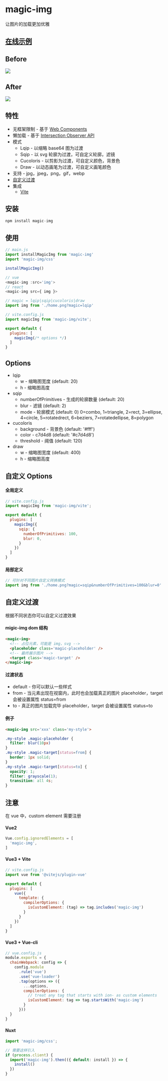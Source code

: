 # magic-img

让图片的加载更加优雅

## [在线示例](https://lishaobos.github.io/magic-img)


## Before

<img src='https://github.com/lishaobos/magic-img/blob/main/before.gif?raw=true'>

## After

<img src='https://github.com/lishaobos/magic-img/blob/main/magic-img.gif?raw=true'>

## 特性

- 无框架限制 - 基于 [Web Components](https://developer.mozilla.org/en-US/docs/Web/Web_Components)
- 懒加载 - 基于 [Intersection Observer API](https://developer.mozilla.org/en-US/docs/Web/API/IntersectionObserver)
- 模式
  - Lqip - 以缩略 base64 图为过渡
  - Sqip - 以 svg 轮廓为过渡，可自定义轮廓，滤镜
  - Cucoloris - 以剪影为过渡，可自定义颜色，背景色
  - Draw - 以动态画笔为过渡，可自定义画笔颜色
- 支持 - jpg，jpeg，png，gif，webp
- [自定义过渡](#自定义过渡)
- 集成
  - [Vite](#options)

## 安装

```js
npm install magic-img
```

## 使用

```js
// main.js
import installMagicImg from 'magic-img'
import 'magic-img/css'

installMagicImg()
```

```js
// vue
<magic-img :src='img'>
// react
<magic-img src={ img }>

// magic = lqip|sqip|cucoloris|draw
import img from './home.png?magic=lqip'
```

```js
// vite.config.js
import magicImg from 'magic-img/vite';

export default {
  plugins: [
    magicImg(/* options */)
  ]
}
```

## Options

- lqip
  - w - 缩略图宽度
    (default: 20)
  - h - 缩略图高度
- sqip
  - numberOfPrimitives - 生成的轮廓数量
    (default: 20)
  - blur - 滤镜
    (default: 2)
  - mode - 轮廓模式
    (default: 0)
    0=combo, 1=triangle, 2=rect, 3=ellipse, 4=circle, 5=rotatedrect, 6=beziers, 7=rotatedellipse, 8=polygon
- cucoloris
  - background - 背景色
    (default: '#fff')
  - color - c7d4d8
    (default: '#c7d4d8')
  - threshold - 阈值
    (default: 120)
- draw
  - w - 缩略图宽度
    (default: 400)
  - h - 缩略图高度


## 自定义 Options

#### 全局定义

```js
// vite.config.js
import magicImg from 'magic-img/vite';

export default {
  plugins: [
    magicImg({
      sqip: {
        numberOfPrimitives: 100,
        blur: 0,
      }
    })
  ]
}
```

#### 局部定义

```js
// 可针对不同图片自定义转换模式
import img from './home.png?magic=sqip&numberOfPrimitives=100&blur=0'
```

## 自定义过渡

根据不同状态你可以自定义过渡效果

#### migic-img dom 结构

```html
<magic-img>
  <!-- 占位元素，可能是 img，svg -->
  <placeholder class='magic-placeholder' />
  <!-- 最终展示图片 -->
  <target class='magic-target' />
</magic-img>
```

#### 过渡状态

- default - 你可以默认一些样式
- from - 当元素出现在视窗内，此时也会加载真正的图片
  placeholder，target 会被设置属性 status=from
- to - 真正的图片加载完毕
  placeholder，target 会被设置属性 status=to

#### 例子

```html
<magic-img src='xxx' class='my-style'>
```

```css
.my-style .magic-placeholder {
  filter: blur(10px)
}
.my-style .magic-target[status=from] {
  border: 1px solid;
}
.my-style .magic-target[status=to] {
  opacity: 1;
  filter: grayscale(1);
  transition: all 4s;
}
```

## 注意

在 vue 中，custom element 需要注册

#### Vue2
```js
Vue.config.ignoredElements = [
  'magic-img',
]
```

#### Vue3 + Vite
```js
// vite.config.js
import vue from '@vitejs/plugin-vue'

export default {
  plugins: [
    vue({
      template: {
        compilerOptions: {
          isCustomElement: (tag) => tag.includes('magic-img')
        }
      }
    })
  ]
}
```

#### Vue3 + Vue-cli
```js
// vue.config.js
module.exports = {
  chainWebpack: config => {
    config.module
      .rule('vue')
      .use('vue-loader')
      .tap(options => ({
        ...options,
        compilerOptions: {
          // treat any tag that starts with ion- as custom elements
          isCustomElement: tag => tag.startsWith('magic-img')
        }
      }))
  }
}
```

#### Nuxt

```js
import 'magic-img/css';

// 需要这样引入
if (process.client) {
  import('magic-img').then(({ default: install }) => {
    install()
  })
}
```